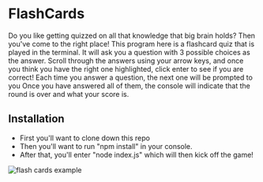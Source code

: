 # FlashCards
Do you like getting quizzed on all that knowledge that big brain holds? Then you've come to the right place!
This program here is a flashcard quiz that is played in the terminal. It will ask you a question with 3 possible choices as the answer. Scroll through the answers using your arrow keys, and once you think you have the right one highlighted, click enter to see if you are correct!
Each time you answer a question, the next one will be prompted to you
Once you have answered all of them, the console will indicate that the round is over and what your score is.

## Installation
- First you'll want to clone down this repo
- Then you'll want to run "npm install" in your console.
- After that, you'll enter "node index.js" which will then kick off the game!

![flash cards example](https://media.giphy.com/media/KxkoB5318FCcXJLYql/giphy.gif)
